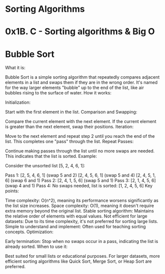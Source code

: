 # Sorting Algorithms

# 0x1B. C - Sorting algorithms & Big O

# Bubble Sort

What it is:

Bubble Sort is a simple sorting algorithm that repeatedly compares adjacent elements in a list and swaps them if they are in the wrong order.
It's named for the way larger elements "bubble" up to the end of the list, like air bubbles rising to the surface of water.
How it works:

Initialization:

Start with the first element in the list.
Comparison and Swapping:

Compare the current element with the next element.
If the current element is greater than the next element, swap their positions.
Iteration:

Move to the next element and repeat step 2 until you reach the end of the list.
This completes one "pass" through the list.
Repeat Passes:

Continue making passes through the list until no more swaps are needed. This indicates that the list is sorted.
Example:

Consider the unsorted list [5, 2, 4, 6, 1]:

Pass 1:
[2, 5, 4, 6, 1] (swap 5 and 2)
[2, 4, 5, 6, 1] (swap 5 and 4)
[2, 4, 5, 1, 6] (swap 6 and 1)
Pass 2:
[2, 4, 1, 5, 6] (swap 5 and 1)
Pass 3:
[2, 1, 4, 5, 6] (swap 4 and 1)
Pass 4:
No swaps needed, list is sorted: [1, 2, 4, 5, 6]
Key points:

Time complexity: O(n^2), meaning its performance worsens significantly as the list size increases.
Space complexity: O(1), meaning it doesn't require extra memory beyond the original list.
Stable sorting algorithm: Maintains the relative order of elements with equal values.
Not efficient for large datasets: Due to its time complexity, it's not preferred for sorting large lists.
Simple to understand and implement: Often used for teaching sorting concepts.
Optimization:

Early termination: Stop when no swaps occur in a pass, indicating the list is already sorted.
When to use it:

Best suited for small lists or educational purposes.
For larger datasets, more efficient sorting algorithms like Quick Sort, Merge Sort, or Heap Sort are preferred.

